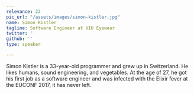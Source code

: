 ```yaml
---
relevance: 22
pic_url: "/assets/images/simon-kistler.jpg"
name: Simon Kistler
tagline: Software Engineer at VIU Eyewear
twitter: ''
github: ''
type: speaker

---
```

Simon Kistler is a 33-year-old programmer and grew up in Switzerland. He likes humans, sound engineering, and vegetables. At the age of 27, he got his first job as a software engineer and was infected with the Elixir fever at the EUCONF 2017, it has never left.